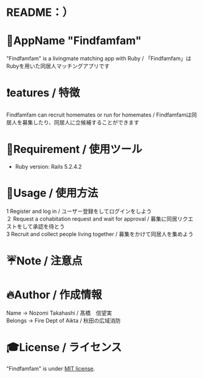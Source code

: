 # README：）

# 📱AppName "Findfamfam"
 
"Findfamfam" is a livingmate matching app with Ruby / 「Findfamfam」はRubyを用いた同居人マッチングアプリです
 
# ❗️eatures / 特徴
 
Findfamfam can recruit homemates or run for homemates / Findfamfamは同居人を募集したり、同居人に立候補することができます
 
# 🔨Requirement / 使用ツール

* Ruby version: Rails 5.2.4.2
 
# 📗Usage / 使用方法

1 Register and log in / ユーザー登録をしてログインをしよう  
２ Request a cohabitation request and wait for approval / 募集に同居リクエストをして承認を待とう  
3 Recruit and collect people living together / 募集をかけて同居人を集めよう  
 
# ☔️Note / 注意点
 
# 🔥Author / 作成情報
 
Name → Nozomi Takahashi / 髙橋　信望実  
Belongs → Fire Dept of Aikta / 秋田の広域消防
 
# 🎓License / ライセンス
 
"Findfamfam" is under [MIT license](https://en.wikipedia.org/wiki/MIT_License).
